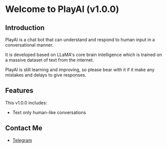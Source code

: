 # Welcome to PlayAI (v1.0.0)

## Introduction

PlayAI is a chat bot that can understand and respond to human input in a conversational manner. 

It is developed based on LLaMA's core brain intelligence which is trained on a massive dataset of text from the internet.

PlayAI is still learning and improving, so please bear with it if it make any mistakes and delays to give responses.

## Features

This v1.0.0 includes:
+ Text only human-like conversations

## Contact Me
+ [Telegram](https://t.me/atse_menkr)